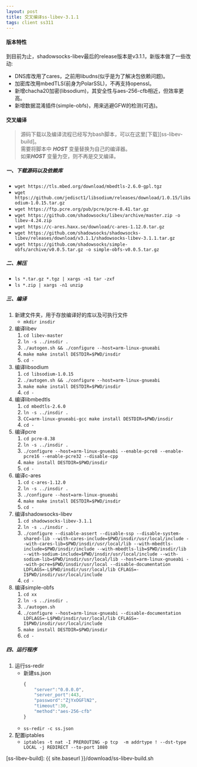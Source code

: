 ```yaml
---
layout: post
title: 交叉编译ss-libev-3.1.1
tags: client ss311
---
```


#### 版本特性

到目前为止，shadowsocks-libev最后的release版本是v3.1.1，新版本做了一些改动:

- DNS库改用了cares，之前用libudns(似乎是为了解决包依赖问题)。
- 加密库改用mbedTLS(前身为PolarSSL)，不再支持openssl。
- 新增chacha20加密(libsodium)，其安全性与aes-256-cfb相近，但效率更高。
- 新增数据混淆插件(simple-obfs)，用来逃避GFW的检测(可选)。


#### 交叉编译
> 源码下载以及编译流程已经写为bash脚本，可以在这里[下载][ss-libev-build]。  
> 需要将脚本中 ***HOST*** 变量替换为自己的编译器。  
> 如果***HOST*** 变量为空，则不再是交叉编译。

##### 一、下载源码以及依赖库
- `wget https://tls.mbed.org/download/mbedtls-2.6.0-gpl.tgz`
- `wget https://github.com/jedisct1/libsodium/releases/download/1.0.15/libsodium-1.0.15.tar.gz`
- `wget https://ftp.pcre.org/pub/pcre/pcre-8.41.tar.gz`
- `wget https://github.com/shadowsocks/libev/archive/master.zip -o libev-4.24.zip`
- `wget https://c-ares.haxx.se/download/c-ares-1.12.0.tar.gz`
- `wget https://github.com/shadowsocks/shadowsocks-libev/releases/download/v3.1.1/shadowsocks-libev-3.1.1.tar.gz`
- `wget https://github.com/shadowsocks/simple-obfs/archive/v0.0.5.tar.gz -o simple-obfs-v0.0.5.tar.gz`

##### 二、解压
- `ls *.tar.gz *.tgz | xargs -n1 tar -zxf`
- `ls *.zip | xargs -n1 unzip`

##### 三、编译
1. 新建文件夹，用于存放编译好的库以及可执行文件  
    - `mkdir insdir`
2. 编译libev  
    1. `cd libev-master`
    2. `ln -s ../insdir .`
    3. `./autogen.sh && ./configure --host=arm-linux-gnueabi`
    4. `make make install DESTDIR=$PWD/insdir`
    5. `cd -`
3. 编译libsodium  
    1. `cd libsodium-1.0.15`
    2. `./autogen.sh && ./configure --host=arm-linux-gnueabi`
    3. `make make install DESTDIR=$PWD/insdir`
    4. `cd -`
4. 编译libmbedtls  
    1. `cd mbedtls-2.6.0`
    2. `ln -s ../insdir .`
    3. `CC=arm-linux-gnueabi-gcc make install DESTDIR=$PWD/insdir`
    4. `cd -`
5. 编译pcre
    1. `cd pcre-8.38`
    2. `ln -s ../insdir .`
    3. `./configure --host=arm-linux-gnueabi --enable-pcre8 --enable-pcre16 --enable-pcre32 --disable-cpp`
    4. `make install DESTDIR=$PWD/insdir`
    5. `cd -`
6. 编译c-ares
    1. `cd c-ares-1.12.0`
    2. `ln -s ../insdir .`
    3. `./configure --host=arm-linux-gnueabi`
    4. `make make install DESTDIR=$PWD/insdir`
    5. `cd -`
7. 编译shadowsocks-libev
    1. `cd shadowsocks-libev-3.1.1`
    2. `ln -s ../insdir .`
    3. `./configure --disable-assert --disable-ssp --disable-system-shared-lib --with-cares-include=$PWD/insdir/usr/local/include --with-cares-lib=$PWD/insdir/usr/local/lib --with-mbedtls-include=$PWD/insdir/include --with-mbedtls-lib=$PWD/insdir/lib --with-sodium-include=$PWD/insdir/usr/local/include --with-sodium-lib=$PWD/insdir/usr/local/lib --host=arm-linux-gnueabi --with-pcre=$PWD/insdir/usr/local --disable-documentation LDFLAGS=-L$PWD/insdir/usr/local/lib CFLAGS=-I$PWD/insdir/usr/local/include`
    4. `cd -`
8. 编译simple-obfs
    1. `cd xx`
    2. `ln -s ../insdir .`
    3. `./autogen.sh`
    4. `./configure --host=arm-linux-gnueabi --disable-documentation LDFLAGS=-L$PWD/insdir/usr/local/lib CFLAGS=-I$PWD/insdir/usr/local/include`
    5. `make install DESTDIR=$PWD/insdir`
    6. `cd -`

##### 四、运行程序
1. 运行ss-redir  
    - 新建ss.json  
        ``` javascript
        {
            "server":"0.0.0.0",
            "server_port":443,
            "password":"ZjYxOGFlN2",
            "timeout":30,
            "method":"aes-256-cfb"
        }
        ```
    - `ss-redir -c ss.json`
2. 配置iptables  
    - `iptables -t nat -I PREROUTING -p tcp  -m addrtype ! --dst-type LOCAL -j REDIRECT --to-port 1080`

[ss-libev-build]: {{ site.baseurl }}/download/ss-libev-build.sh

